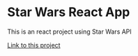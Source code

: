 # Star Wars React App

This is an react project using Star Wars API

[Link to this project](https://littlemissleona.github.io/api-starwars-react)